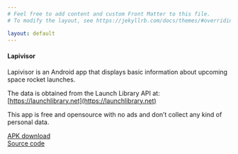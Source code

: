 ```yaml
---
# Feel free to add content and custom Front Matter to this file.
# To modify the layout, see https://jekyllrb.com/docs/themes/#overriding-theme-defaults

layout: default
---
```


<h4>Lapivisor</h4>    

Lapivisor is an Android app that displays basic information about upcoming space rocket launches.

The data is obtained from the Launch Library API at: [https://launchlibrary.net](https://launchlibrary.net)

This app is free and opensource with no ads and don’t collect any kind of personal data.



[APK download](https://github.com/asasoft/lapivisor/releases/latest)  
[Source code](https://github.com/asasoft/lapivisor)
